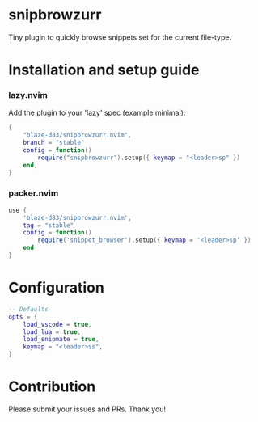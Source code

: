 # snipbrowzurr

Tiny plugin to quickly browse snippets set for the current file-type.


# Installation and setup guide

### lazy.nvim
Add the plugin to your 'lazy' spec (example minimal):
```lua
{
    "blaze-d83/snipbrowzurr.nvim",
    branch = "stable"
    config = function()
        require("snipbrowzurr").setup({ keymap = "<leader>sp" })
    end,
}
```

### packer.nvim
```lua
use {
    'blaze-d83/snipbrowzurr.nvim',
    tag = "stable"
    config = function()
        require('snippet_browser').setup({ keymap = '<leader>sp' })
    end
}
```

# Configuration
```lua
-- Defaults
opts = {
    load_vscode = true,
    load_lua = true,
    load_snipmate = true,
    keymap = "<leader>ss",
}
```

# Contribution

Please submit your issues and PRs. Thank you!
